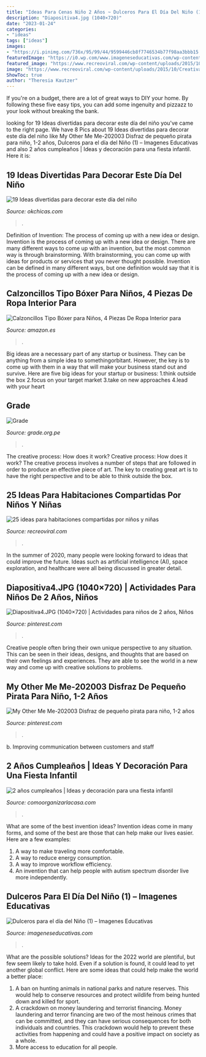 ```yaml
---
title: "Ideas Para Cenas Niño 2 Años ~ Dulceros Para El Día Del Niño (1) – Imagenes Educativas"
description: "Diapositiva4.jpg (1040×720)"
date: "2023-01-24"
categories:
- "ideas"
tags: ["ideas"]
images:
- "https://i.pinimg.com/736x/95/99/44/9599446cb8f7746534b77f98aa3bbb15.jpg"
featuredImage: "https://i0.wp.com/www.imageneseducativas.com/wp-content/uploads/2015/03/Dulceros-para-el-día-del-Niño-1.jpg?ssl=1"
featured_image: "https://www.recreoviral.com/wp-content/uploads/2015/10/Creativas-habitaciones-compartidas-por-niños-y-niñas-7.jpg"
image: "https://www.recreoviral.com/wp-content/uploads/2015/10/Creativas-habitaciones-compartidas-por-niños-y-niñas-7.jpg"
ShowToc: true
author: "Theresia Kautzer"
---
```



If you're on a budget, there are a lot of great ways to DIY your home. By following these five easy tips, you can add some ingenuity and pizzazz to your look without breaking the bank.

	

		
looking for 19 Ideas divertidas para decorar este día del niño you've came to the right page. We have 8 Pics about 19 Ideas divertidas para decorar este día del niño like My Other Me Me-202003 Disfraz de pequeño pirata para niño, 1-2 años, Dulceros para el día del Niño (1) – Imagenes Educativas and also 2 años cumpleaños | Ideas y decoración para una fiesta infantil. Here it is:
		
    
## 19 Ideas Divertidas Para Decorar Este Día Del Niño

<img loading=lazy src="https://www.okchicas.com/wp-content/uploads/2020/03/Decoración-para-festejar-el-día-del-niño-36.jpg" onerror="this.onerror=null;this.src='https://tse4.mm.bing.net/th?id=OIP.5hcq5hUteAhcbhruYy2iEgHaK2&amp;pid=15.1';" alt="19 Ideas divertidas para decorar este día del niño">

_Source: okchicas.com_

>. 

	

Definition of Invention: The process of coming up with a new idea or design.
Invention is the process of coming up with a new idea or design. There are many different ways to come up with an invention, but the most common way is through brainstorming. With brainstorming, you can come up with ideas for products or services that you never thought possible. Invention can be defined in many different ways, but one definition would say that it is the process of coming up with a new idea or design.

    
## Calzoncillos Tipo Bóxer Para Niños, 4 Piezas De Ropa Interior Para

<img loading=lazy src="https://images-na.ssl-images-amazon.com/images/I/71u3okQlIlL._AC_UX679_.jpg" onerror="this.onerror=null;this.src='https://tse4.mm.bing.net/th?id=OIP.O290UYeTHpF9N4CGGVJlOwHaGU&amp;pid=15.1';" alt="Calzoncillos Tipo Bóxer para Niños, 4 Piezas De Ropa Interior para">

_Source: amazon.es_

>. 

	

Big ideas are a necessary part of any startup or business. They can be anything from a simple idea to somethingorbitant. However, the key is to come up with them in a way that will make your business stand out and survive. Here are five big ideas for your startup or business: 1.think outside the box 2.focus on your target market 3.take on new approaches 4.lead with your heart 
    
## Grade

<img loading=lazy src="http://www.grade.org.pe/userfiles/image/BM-piso-parejo.jpg" onerror="this.onerror=null;this.src='https://tse1.mm.bing.net/th?id=OIP.RFdhVSwL9z_Kl1gEPasFhgAAAA&amp;pid=15.1';" alt="Grade">

_Source: grade.org.pe_

>. 

	

The creative process: How does it work?
Creative process: How does it work?
The creative process involves a number of steps that are followed in order to produce an effective piece of art. The key to creating great art is to have the right perspective and to be able to think outside the box.

    
## 25 Ideas Para Habitaciones Compartidas Por Niños Y Niñas

<img loading=lazy src="https://www.recreoviral.com/wp-content/uploads/2015/10/Creativas-habitaciones-compartidas-por-niños-y-niñas-7.jpg" onerror="this.onerror=null;this.src='https://tse4.mm.bing.net/th?id=OIP.mXZ4BFplnJZSrfeDIgdi1AHaGC&amp;pid=15.1';" alt="25 ideas para habitaciones compartidas por niños y niñas">

_Source: recreoviral.com_

>. 

	

In the summer of 2020, many people were looking forward to ideas that could improve the future. Ideas such as artificial intelligence (AI), space exploration, and healthcare were all being discussed in greater detail. 

    
## Diapositiva4.JPG (1040×720) | Actividades Para Niños De 2 Años, Niños

<img loading=lazy src="https://i.pinimg.com/736x/95/99/44/9599446cb8f7746534b77f98aa3bbb15.jpg" onerror="this.onerror=null;this.src='https://tse4.mm.bing.net/th?id=OIP._qxbzLXDHE3q-Wy7CoHHzQHaFH&amp;pid=15.1';" alt="Diapositiva4.JPG (1040×720) | Actividades para niños de 2 años, Niños">

_Source: pinterest.com_

>. 

	

Creative people often bring their own unique perspective to any situation. This can be seen in their ideas, designs, and thoughts that are based on their own feelings and experiences. They are able to see the world in a new way and come up with creative solutions to problems.

    
## My Other Me Me-202003 Disfraz De Pequeño Pirata Para Niño, 1-2 Años

<img loading=lazy src="https://i.pinimg.com/736x/f4/60/83/f46083bd6f7bdfdf719789b1e1dd2527.jpg" onerror="this.onerror=null;this.src='https://tse3.mm.bing.net/th?id=OIP.D2FyBj-NrhiHT97qlQRQugHaSP&amp;pid=15.1';" alt="My Other Me Me-202003 Disfraz de pequeño pirata para niño, 1-2 años">

_Source: pinterest.com_

>. 

	

b. Improving communication between customers and staff 

    
## 2 Años Cumpleaños | Ideas Y Decoración Para Una Fiesta Infantil

<img loading=lazy src="https://comoorganizarlacasa.com/wp-content/uploads/2018/03/cumple-2-anos-decoracion-1.jpg" onerror="this.onerror=null;this.src='https://tse2.mm.bing.net/th?id=OIP.DIx49LGuHMXPXWoWH-w13gHaLH&amp;pid=15.1';" alt="2 años cumpleaños | Ideas y decoración para una fiesta infantil">

_Source: comoorganizarlacasa.com_

>. 

	

What are some of the best invention ideas?
Invention ideas come in many forms, and some of the best are those that can help make our lives easier. Here are a few examples: 
1. A way to make traveling more comfortable. 
2. A way to reduce energy consumption. 
3. A way to improve workflow efficiency. 
4. An invention that can help people with autism spectrum disorder live more independently.

    
## Dulceros Para El Día Del Niño (1) – Imagenes Educativas

<img loading=lazy src="https://i0.wp.com/www.imageneseducativas.com/wp-content/uploads/2015/03/Dulceros-para-el-día-del-Niño-1.jpg?ssl=1" onerror="this.onerror=null;this.src='https://tse4.mm.bing.net/th?id=OIP.XIe6hQwlqMjPQMzdMRnNhgHaLH&amp;pid=15.1';" alt="Dulceros para el día del Niño (1) – Imagenes Educativas">

_Source: imageneseducativas.com_

>. 

	

What are the possible solutions?
Ideas for the 2022 world are plentiful, but few seem likely to take hold. Even if a solution is found, it could lead to yet another global conflict. Here are some ideas that could help make the world a better place: 
1. A ban on hunting animals in national parks and nature reserves. This would help to conserve resources and protect wildlife from being hunted down and killed for sport.
2. A crackdown on money laundering and terrorist financing. Money laundering and terror financing are two of the most heinous crimes that can be committed, and they can have serious consequences for both individuals and countries. This crackdown would help to prevent these activities from happening and could have a positive impact on society as a whole.
3. More access to education for all people.

